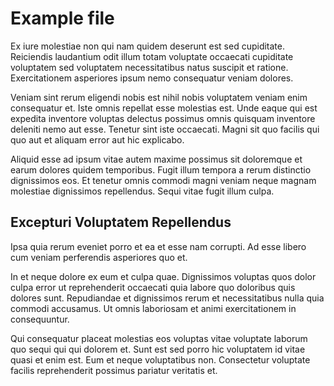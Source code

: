 # Example file

Ex iure molestiae non qui nam quidem deserunt est sed cupiditate. Reiciendis laudantium odit illum totam voluptate occaecati cupiditate voluptatem sed voluptatem necessitatibus natus suscipit et ratione. Exercitationem asperiores ipsum nemo consequatur veniam dolores.

Veniam sint rerum eligendi nobis est nihil nobis voluptatem veniam enim consequatur et. Iste omnis repellat esse molestias est. Unde eaque qui est expedita inventore voluptas delectus possimus omnis quisquam inventore deleniti nemo aut esse. Tenetur sint iste occaecati. Magni sit quo facilis qui quo aut et aliquam error aut hic explicabo.

Aliquid esse ad ipsum vitae autem maxime possimus sit doloremque et earum dolores quidem temporibus. Fugit illum tempora a rerum distinctio dignissimos eos. Et tenetur omnis commodi magni veniam neque magnam molestiae dignissimos repellendus. Sequi vitae fugit illum culpa.

## Excepturi Voluptatem Repellendus

Ipsa quia rerum eveniet porro et ea et esse nam corrupti. Ad esse libero cum veniam perferendis asperiores quo et.

In et neque dolore ex eum et culpa quae. Dignissimos voluptas quos dolor culpa error ut reprehenderit occaecati quia labore quo doloribus quis dolores sunt. Repudiandae et dignissimos rerum et necessitatibus nulla quia commodi accusamus. Ut omnis laboriosam et animi exercitationem in consequuntur.

Qui consequatur placeat molestias eos voluptas vitae voluptate laborum quo sequi qui qui dolorem et. Sunt est sed porro hic voluptatem id vitae quasi et enim est. Eum et neque voluptatibus non. Consectetur voluptate facilis reprehenderit possimus pariatur veritatis et.
